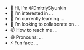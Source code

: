 - 👋 Hi, I’m @DmitriySlyunkin
- 👀 I’m interested in ...
- 🌱 I’m currently learning ...
- 💞️ I’m looking to collaborate on ...
- 📫 How to reach me ...
- 😄 Pronouns: ...
- ⚡ Fun fact: ...

<!---
DmitriySlyunkin/DmitriySlyunkin is a ✨ special ✨ repository because its `README.md` (this file) appears on your GitHub profile.
You can click the Preview link to take a look at your changes.
--->
